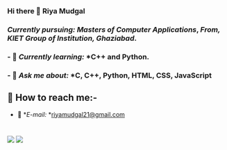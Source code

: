### Hi there 👋 Riya Mudgal

 ### *Currently pursuing: Masters of Computer Applications*, *From, KIET Group of Institution, Ghaziabad*.
### - 🌱 *Currently learning:* *C++ and Python.
### - 💬 *Ask me about:* *C, C++, Python, HTML, CSS, JavaScript

## :satellite: How to reach me:-
- :e-mail: **E-mail:* *riyamudgal21@gmail.com

#


<img align ="center" src ="https://github-readme-stats.vercel.app/api?username=riyamudgal&theme=blue-green&show_icons=true" />


<img align ="center" src="https://github-readme-streak-stats.herokuapp.com/?user=riyamudgal" />



